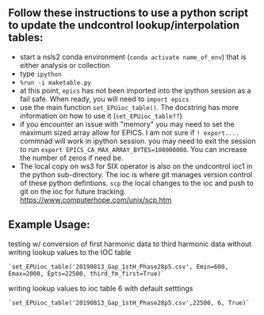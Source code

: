 ## Follow these instructions to use a python script to update the undcontrol lookup/interpolation tables:

* start a nsls2 conda environment (`conda activate name_of_env`) that is either analysis or collection
* type `ipython`
* `%run -i maketable.py`
* at this point, `epics` has not been imported into the ipython session as a fail safe. When ready, you will need to `import epics`
* use the main function `set_EPUioc_table()`.  The docstring has more information on how to use it (`set_EPUioc_table??`)
* if you encounter an issue with "memory" you may need to set the maximum sized array allow for EPICS. I am not sure if `! export....` commnad will work in ipython session. you may need to exit the session to run `export EPICS_CA_MAX_ARRAY_BYTES=100000000`.  You can increase the number of zeros if need be.
* The local copy on ws3 for SIX operator is also on the undcontrol ioc1 in the python sub-directory.  The ioc is where git manages version control of these python defintions.  `scp` the local changes to the ioc and push to git on the ioc for future tracking. https://www.computerhope.com/unix/scp.htm

## Example Usage:

testing w/ conversion of first harmonic data to third harmonic data without writing lookup values to the IOC table

    `set_EPUioc_table('20190813_Gap_1stH_Phase28p5.csv', Emin=600, Emax=2000, Epts=22500, third_fm_first=True)`          

writing lookup values to ioc table 6 with default setttings

    `set_EPUioc_table('20190813_Gap_1stH_Phase28p5.csv',22500, 6, True)`


